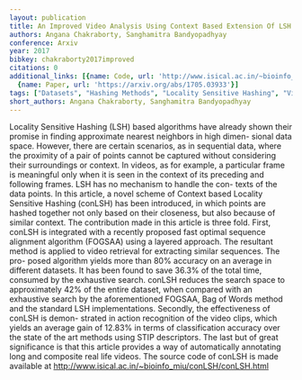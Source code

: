```yaml
---
layout: publication
title: An Improved Video Analysis Using Context Based Extension Of LSH
authors: Angana Chakraborty, Sanghamitra Bandyopadhyay
conference: Arxiv
year: 2017
bibkey: chakraborty2017improved
citations: 0
additional_links: [{name: Code, url: 'http://www.isical.ac.in/~bioinfo_miu/conLSH/conLSH.html'},
  {name: Paper, url: 'https://arxiv.org/abs/1705.03933'}]
tags: ["Datasets", "Hashing Methods", "Locality Sensitive Hashing", "Video Retrieval"]
short_authors: Angana Chakraborty, Sanghamitra Bandyopadhyay
---
```

Locality Sensitive Hashing (LSH) based algorithms have already shown their
promise in finding approximate nearest neighbors in high dimen- sional data
space. However, there are certain scenarios, as in sequential data, where the
proximity of a pair of points cannot be captured without considering their
surroundings or context. In videos, as for example, a particular frame is
meaningful only when it is seen in the context of its preceding and following
frames. LSH has no mechanism to handle the con- texts of the data points. In
this article, a novel scheme of Context based Locality Sensitive Hashing
(conLSH) has been introduced, in which points are hashed together not only
based on their closeness, but also because of similar context. The contribution
made in this article is three fold. First, conLSH is integrated with a recently
proposed fast optimal sequence alignment algorithm (FOGSAA) using a layered
approach. The resultant method is applied to video retrieval for extracting
similar sequences. The pro- posed algorithm yields more than 80% accuracy on an
average in different datasets. It has been found to save 36.3% of the total
time, consumed by the exhaustive search. conLSH reduces the search space to
approximately 42% of the entire dataset, when compared with an exhaustive
search by the aforementioned FOGSAA, Bag of Words method and the standard LSH
implementations. Secondly, the effectiveness of conLSH is demon- strated in
action recognition of the video clips, which yields an average gain of 12.83%
in terms of classification accuracy over the state of the art methods using
STIP descriptors. The last but of great significance is that this article
provides a way of automatically annotating long and composite real life videos.
The source code of conLSH is made available at
http://www.isical.ac.in/~bioinfo_miu/conLSH/conLSH.html